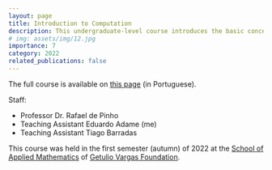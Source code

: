 ```yaml
---
layout: page
title: Introduction to Computation
description: This undergraduate-level course introduces the basic concepts of computation, including algorithms, data structures, and complexity theory. The course also covers the basics of programming in Python.
# img: assets/img/12.jpg
importance: 7
category: 2022
related_publications: false
---
```


The full course is available on [this page](https://adamesalles.github.io/edu/introcomp/home/) (in Portuguese).

Staff:

- Professor Dr. Rafael de Pinho
- Teaching Assistant Eduardo Adame (me)
- Teaching Assistant Tiago Barradas

This course was held in the first semester (autumn) of 2022 at the [School of Applied Mathematics](https://emap.fgv.br/) of [Getulio Vargas Foundation](https://fgv.br/).